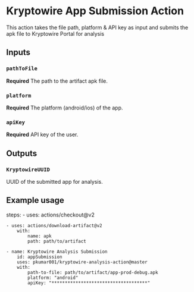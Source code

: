 # Kryptowire App Submission Action

This action takes the file path, platform & API key as input and submits the apk file to Kryptowire Portal for analysis

## Inputs

### `pathToFile`

**Required** The path to the artifact apk file.

### `platform`

**Required** The platform (android/ios) of the app.

### `apiKey`

**Required** API key of the user.

## Outputs

### `KryptowireUUID`

UUID of the submitted app for analysis.

## Example usage

steps: - uses: actions/checkout@v2

    - uses: actions/download-artifact@v2
        with:
            name: apk
            path: path/to/artifact

    - name: Kryptowire Analysis Submission
        id: appSubmission
        uses: pkumar001/kryptowire-analysis-action@master
        with:
            path-to-file: path/to/artifact/app-prod-debug.apk
            platform: "android"
            apiKey: "************************************"
